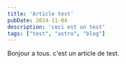 ```yaml
---
title: 'Article test'
pubDate: 2024-11-04
description: 'ceci est un test'
tags: ["test", "astro", "blog"]
---
```


Bonjour a tous. c'est un article de test.
